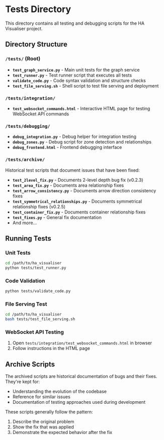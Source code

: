 # Tests Directory

This directory contains all testing and debugging scripts for the HA Visualiser project.

## Directory Structure

### `/tests/` (Root)
- **`test_graph_service.py`** - Main unit tests for the graph service
- **`test_runner.py`** - Test runner script that executes all tests  
- **`validate_code.py`** - Code syntax validation and structure checks
- **`test_file_serving.sh`** - Shell script to test file serving and deployment

### `/tests/integration/`
- **`test_websocket_commands.html`** - Interactive HTML page for testing WebSocket API commands

### `/tests/debugging/`
- **`debug_integration.py`** - Debug helper for integration testing
- **`debug_zones.py`** - Debug script for zone detection and relationships
- **`debug_frontend.html`** - Frontend debugging interface

### `/tests/archive/`
Historical test scripts that document issues that have been fixed:
- **`test_2level_fix.py`** - Documents 2-level depth bug fix (v0.2.3)
- **`test_area_fix.py`** - Documents area relationship fixes 
- **`test_arrow_consistency.py`** - Documents arrow direction consistency fixes
- **`test_symmetrical_relationships.py`** - Documents symmetrical relationship fixes (v0.2.5)
- **`test_container_fix.py`** - Documents container relationship fixes
- **`test_fixes.py`** - General fix documentation
- And more...

## Running Tests

### Unit Tests
```bash
cd /path/to/ha_visualiser
python tests/test_runner.py
```

### Code Validation
```bash
python tests/validate_code.py
```

### File Serving Test
```bash
cd /path/to/ha_visualiser
bash tests/test_file_serving.sh
```

### WebSocket API Testing
1. Open `tests/integration/test_websocket_commands.html` in browser
2. Follow instructions in the HTML page

## Archive Scripts

The archived scripts are historical documentation of bugs and their fixes. They're kept for:
- Understanding the evolution of the codebase
- Reference for similar issues
- Documentation of testing approaches used during development

These scripts generally follow the pattern:
1. Describe the original problem
2. Show the fix that was applied
3. Demonstrate the expected behavior after the fix